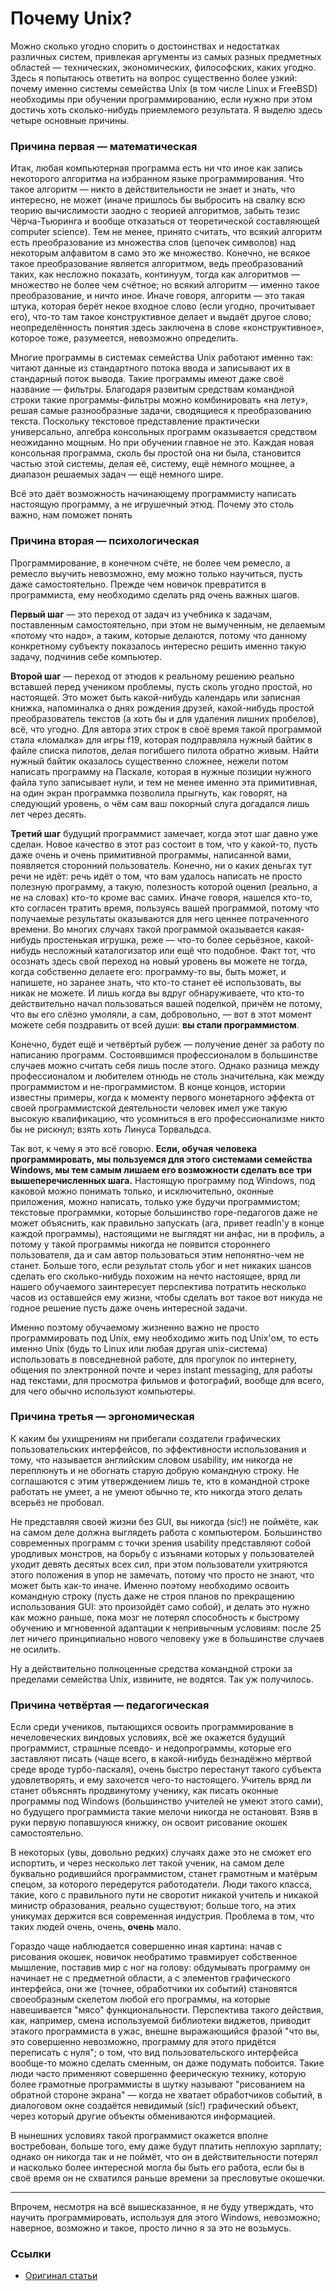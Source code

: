 # Почему Unix?

Можно сколько угодно спорить о достоинствах и недостатках различных систем, привлекая аргументы из самых разных предметных областей — технических, экономических, философских, каких угодно. Здесь я попытаюсь ответить на вопрос существенно более узкий: почему именно системы семейства Unix (в том числе Linux и FreeBSD) необходимы при обучении программированию, если нужно при этом достичь хоть сколько-нибудь приемлемого результата. Я выделю здесь четыре основные причины.


### Причина первая — математическая

Итак, любая компьютерная программа есть ни что иное как запись некоторого алгоритма на избранном языке программирования. Что такое алгоритм — никто в действительности не знает и знать, что интересно, не может (иначе пришлось бы выбросить на свалку всю теорию вычислимости заодно с теорией алгоритмов, забыть тезис Чёрча-Тьюринга и вообще отказаться от теоретической составляющей computer science). Тем не менее, принято считать, что всякий алгоритм есть преобразование из множества слов (цепочек символов) над некоторым алфавитом в само это же множество. Конечно, не всякое такое преобразование является алгоритмом, ведь преобразований таких, как несложно показать, континуум, тогда как алгоритмов — множество не более чем счётное; но всякий алгоритм — именно такое преобразование, и ничто иное. Иначе говоря, алгоритм — это такая штука, которая берёт некое входное слово (если угодно, прочитывает его), что-то там такое конструктивное делает и выдаёт другое слово; неопределённость понятия здесь заключена в слове «конструктивное», которое тоже, разумеется, невозможно определить.

Многие программы в системах семейства Unix работают именно так: читают данные из стандартного потока ввода и записывают их в стандарный поток вывода. Такие программы имеют даже своё название — фильтры. Благодаря развитым средствам командной строки такие программы-фильтры можно комбинировать «на лету», решая самые разнообразные задачи, сводящиеся к преобразованию текста. Поскольку текстовое представление практически универсально, алгебра консольных программ оказывается средством неожиданно мощным. Но при обучении главное не это. Каждая новая консольная программа, сколь бы простой она ни была, становится частью этой системы, делая её, систему, ещё немного мощнее, а диапазон решаемых задач — ещё немного шире.

Всё это даёт возможность начинающему программисту написать настоящую программу, а не игрушечный этюд. Почему это столь важно, нам поможет понять


### Причина вторая — психологическая

Программирование, в конечном счёте, не более чем ремесло, а ремесло выучить невозможно, ему можно только научиться, пусть даже самостоятельно. Прежде чем новичок превратится в программиста, ему необходимо сделать ряд очень важных шагов.

**Первый шаг** — это переход от задач из учебника к задачам, поставленным самостоятельно, при этом не вымученным, не делаемым «потому что надо», а таким, которые делаются, потому что данному конкретному субъекту показалось интересно решить именно такую задачу, подчинив себе компьютер.

**Второй шаг** — переход от этюдов к реальному решению реально вставшей перед учеником проблемы, пусть сколь угодно простой, но настоящей. Это может быть какой-нибудь календарь или записная книжка, напоминалка о днях рождения друзей, какой-нибудь простой преобразователь текстов (а хоть бы и для удаления лишних пробелов), всё, что угодно. Для автора этих строк в своё время такой программой стала «ломалка» для игры f19, которая подправляла нужный байтик в файле списка пилотов, делая погибшего пилота обратно живым. Найти нужный байтик оказалось существенно сложнее, нежели потом написать программу на Паскале, которая в нужные позиции нужного файла тупо записывает нули, и тем не менее именно эта примитивная, на один экран программка позволила прыгнуть, как говорят, на следующий уровень, о чём сам ваш покорный слуга догадался лишь лет через десять.

**Третий шаг** будущий программист замечает, когда этот шаг давно уже сделан. Новое качество в этот раз состоит в том, что у какой-то, пусть даже очень и очень примитивной программы, написанной вами, появляется сторонний пользователь. Конечно, ни о каких деньгах тут речи не идёт: речь идёт о том, что вам удалось написать не просто полезную программу, а такую, полезность которой оценил (реально, а не на словах) кто-то кроме вас самих. Иначе говоря, нашелся кто-то, кто согласен тратить время, пользуясь вашей программой, потому что получаемые результаты оказываются для него ценнее потраченного времени. Во многих случаях такой программой оказывается какая-нибудь простенькая игрушка, реже — что-то более серьёзное, какой-нибудь несложный каталогизатор или ещё что подобное. Факт тот, что осознать здесь свой переход на новый уровень вы можете не тогда, когда собственно делаете его: программу-то вы, быть может, и напишете, но заранее знать, что кто-то станет её использовать, вы никак не можете. И лишь когда вы вдруг обнаруживаете, что кто-то действительно начал пользоваться вашей поделкой, причём не потому, что вы его слёзно умоляли, а сам, добровольно, — вот в этот момент можете себя поздравить от всей души: **вы стали программистом**.

Конечно, будет ещё и четвёртый рубеж — получение денег за работу по написанию программ. Состоявшимся профессионалом в большинстве случаев можно считать себя лишь после этого. Однако разница между профессионалом и любителем отнюдь не столь значительна, как между программистом и не-программистом. В конце концов, истории известны примеры, когда к моменту первого монетарного эффекта от своей программистской деятельности человек имел уже такую высокую квалификацию, что усомниться в его профессионализме никто бы не рискнул; взять хоть Линуса Торвальдса.

Так вот, к чему я это всё говорю. **Если, обучая человека программировать, мы пользуемся для этого системами семейства Windows, мы тем самым лишаем его возможности сделать все три вышеперечисленных шага.** Настоящую программу под Windows, под каковой можно понимать только, и исключительно, оконные приложения, можно написать, только уже будучи программистом; текстовые программки, которые большинство горе-педагогов даже не может объяснить, как правильно запускать (ага, привет readln'у в конце каждой программы), настоящими не выглядят ни анфас, ни в профиль, а потому у такой программы никогда не появится стороннего пользователя, да и сам автор пользоваться этим непонятно-чем не станет. Больше того, если результат столь убог и нет никаких шансов сделать его сколько-нибудь похожим на нечто настоящее, вряд ли нашего обучаемого заинтересует перспектива потратить несколько часов из оставшейся ему жизни, чтобы сделать вот такое вот никуда не годное решение пусть даже очень интересной задачи.

Именно поэтому обучаемому жизненно важно не просто программировать под Unix, ему необходимо жить под Unix'ом, то есть именно Unix (будь то Linux или любая другая unix-система) использовать в повседневной работе, для прогулок по интернету, общения по электронной почте и через instant messaging, для работы над текстами, для просмотра фильмов и фотографий, вообще для всего, для чего обычно используют компьютеры.


### Причина третья — эргономическая

К каким бы ухищрениям ни прибегали создатели графических пользовательских интерфейсов, по эффективности использования и тому, что называется английским словом usability, им никогда не переплюнуть и не обогнать старую добрую командную строку. Не соглашаются с этим утверждением лишь те, кто в командной строке работать не умеет, а не умеют обычно те, кто никогда этого делать всерьёз не пробовал.

Не представляя своей жизни без GUI, вы никогда (sic!) не поймёте, как на самом деле должна выглядеть работа с компьютером. Большинство современных программ с точки зрения usability представляют собой уродливых монстров, на борьбу с изъянами которых у пользователей уходит девять десятых всех сил, при этом пользователи ухитряются этого положения в упор не замечать, потому что просто не знают, что может быть как-то иначе. Именно поэтому необходимо освоить командную строку (пусть даже не строя планов по прекращению использования GUI: это произойдёт само собой), и делать это нужно как можно раньше, пока мозг не потерял способность к быстрому обучению и мгновенной адаптации к непривычным условиям: после 25 лет ничего принципиально нового человеку уже в большинстве случаев не осилить.

Ну а действительно полноценные средства командной строки за пределами семейства Unix, извините, не водятся. Так уж получилось.


### Причина четвёртая — педагогическая

Если среди учеников, пытающихся освоить программирование в нечеловеческих виндовых условиях, всё же окажется будущий программист, страшные псевдо- и недопрограммы, которые его заставляют писать (чаще всего, в какой-нибудь безнадёжно мёртвой среде вроде турбо-паскаля), очень быстро перестанут такого субъекта удовлетворять, и ему захочется чего-то настоящего. Учитель вряд ли станет объяснять продвинутому ученику, как писать оконные программы под Windows (большинство учителей не умеют этого сами), но будущего программиста такие мелочи никогда не остановят. Взяв в руки первую попавшуюся книжку, он освоит рисование окошек самостоятельно.

В некоторых (увы, довольно редких) случаях даже это не сможет его испортить, и через несколько лет такой ученик, на самом деле буквально родившийся программистом, станет грамотным и матёрым спецом, за которого передерутся работодатели. Люди такого класса, такие, кого с правильного пути не своротит никакой учитель и никакой министр образования, реально существуют; больше того, на этих уникумах держится вся современная индустрия. Проблема в том, что таких людей очень, очень, **очень** мало.

Гораздо чаще наблюдается совершенно иная картина: начав с рисования окошек, новичок необратимо травмирует собственное мышление, поставив мир с ног на голову: обдумывать программу он начинает не с предметной области, а с элементов графического интерфейса, они же (точнее, обработчики их событий) становятся своеобразным скелетом любой его программы, на которые навешивается "мясо" функциональности. Перспектива такого действия, как, например, смена используемой библиотеки виджетов, приводит этакого программиста в ужас, внешне выражающийся фразой "что вы, это совершенно невозможно, программу для этого придётся переписать с нуля"; о том, что вид пользовательского интерфейса вообще-то можно сделать сменным, он даже подумать побоится. Такие люди часто применяют совершенно феерическую технику, которую более грамотные программисты в шутку называют "рисованием на обратной стороне экрана" — когда не хватает обработчиков событий, в диалоговом окне создаётся невидимый (sic!) графический объект, через который другие объекты обмениваются информацией.

В нынешних условиях такой программист окажется вполне востребован, больше того, ему даже будут платить неплохую зарплату; однако он никогда так и не поймёт, что он в действительности потерял и насколько более интересной могла бы быть его работа, если бы в своё время он не схватился раньше времени за пресловутые окошечки.

----

Впрочем, несмотря на всё вышесказанное, я не буду утверждать, что научить программировать, используя для этого Windows, невозможно; наверное, возможно и такое, просто лично я за это не возьмусь.

### Ссылки

* [Оригинал статьи](http://www.stolyarov.info/lessons/why_unix.html)
